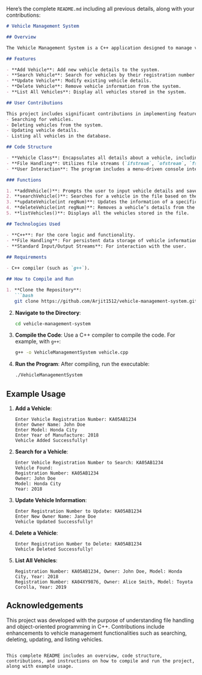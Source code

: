 Here’s the complete `README.md` including all previous details, along with your contributions:

```markdown
# Vehicle Management System

## Overview

The Vehicle Management System is a C++ application designed to manage vehicle information. This system allows users to add, update, search, delete, and list all vehicles in a file-based system. It utilizes standard input/output streams to read/write vehicle data.

## Features

- **Add Vehicle**: Add new vehicle details to the system.
- **Search Vehicle**: Search for vehicles by their registration number or other attributes.
- **Update Vehicle**: Modify existing vehicle details.
- **Delete Vehicle**: Remove vehicle information from the system.
- **List All Vehicles**: Display all vehicles stored in the system.

## User Contributions

This project includes significant contributions in implementing features such as:
- Searching for vehicles.
- Deleting vehicles from the system.
- Updating vehicle details.
- Listing all vehicles in the database.

## Code Structure

- **Vehicle Class**: Encapsulates all details about a vehicle, including attributes like registration number, owner, model, and more.
- **File Handling**: Utilizes file streams (`ifstream`, `ofstream`, `fstream`) for data persistence. All vehicle data is stored in a text file and managed via the application.
- **User Interaction**: The program includes a menu-driven console interface where users can interact with the system.

### Functions

1. **addVehicle()**: Prompts the user to input vehicle details and saves them into the file.
2. **searchVehicle()**: Searches for a vehicle in the file based on the registration number and returns its details.
3. **updateVehicle(int regNum)**: Updates the information of a specific vehicle in the file.
4. **deleteVehicle(int regNum)**: Removes a vehicle’s details from the file.
5. **listVehicles()**: Displays all the vehicles stored in the file.

## Technologies Used

- **C++**: For the core logic and functionality.
- **File Handling**: For persistent data storage of vehicle information.
- **Standard Input/Output Streams**: For interaction with the user.
  
## Requirements

- C++ compiler (such as `g++`).

## How to Compile and Run

1. **Clone the Repository**:
   ```bash
   git clone https://github.com/Arjit1512/vehicle-management-system.git
   ```
2. **Navigate to the Directory**:
   ```bash
   cd vehicle-management-system
   ```
3. **Compile the Code**:
   Use a C++ compiler to compile the code. For example, with `g++`:
   ```bash
   g++ -o VehicleManagementSystem vehicle.cpp
   ```
4. **Run the Program**:
   After compiling, run the executable:
   ```bash
   ./VehicleManagementSystem
   ```

## Example Usage

1. **Add a Vehicle**:
   ```
   Enter Vehicle Registration Number: KA05AB1234
   Enter Owner Name: John Doe
   Enter Model: Honda City
   Enter Year of Manufacture: 2018
   Vehicle Added Successfully!
   ```

2. **Search for a Vehicle**:
   ```
   Enter Vehicle Registration Number to Search: KA05AB1234
   Vehicle Found:
   Registration Number: KA05AB1234
   Owner: John Doe
   Model: Honda City
   Year: 2018
   ```

3. **Update Vehicle Information**:
   ```
   Enter Registration Number to Update: KA05AB1234
   Enter New Owner Name: Jane Doe
   Vehicle Updated Successfully!
   ```

4. **Delete a Vehicle**:
   ```
   Enter Registration Number to Delete: KA05AB1234
   Vehicle Deleted Successfully!
   ```

5. **List All Vehicles**:
   ```
   Registration Number: KA05AB1234, Owner: John Doe, Model: Honda City, Year: 2018
   Registration Number: KA04XY9876, Owner: Alice Smith, Model: Toyota Corolla, Year: 2019
   ```

## Acknowledgements

This project was developed with the purpose of understanding file handling and object-oriented programming in C++. Contributions include enhancements to vehicle management functionalities such as searching, deleting, updating, and listing vehicles.
```

This complete README includes an overview, code structure, contributions, and instructions on how to compile and run the project, along with example usage.
